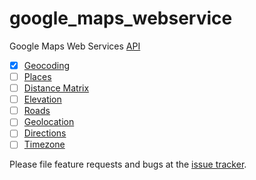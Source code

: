# google_maps_webservice

Google Maps Web Services [API](https://developers.google.com/maps/web-services)

- [x] [Geocoding](https://developers.google.com/maps/documentation/geocoding/start)
- [ ] [Places](https://developers.google.com/places/web-service/)
- [ ] [Distance Matrix](https://developers.google.com/maps/documentation/distance-matrix/)
- [ ] [Elevation](https://developers.google.com/maps/documentation/elevation/start)
- [ ] [Roads](https://developers.google.com/maps/documentation/roads/intro)
- [ ] [Geolocation](https://developers.google.com/maps/documentation/geolocation/intro)
- [ ] [Directions](https://developers.google.com/maps/documentation/directions/)
- [ ] [Timezone](https://developers.google.com/maps/documentation/timezone/start)

Please file feature requests and bugs at the [issue tracker][tracker].

[tracker]: https://github.com/lejard-h/google_maps_webservice/issues/new
